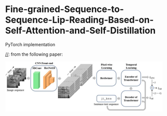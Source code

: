 # Fine-grained-Sequence-to-Sequence-Lip-Reading-Based-on-Self-Attention-and-Self-Distillation

PyTorch implementation

[//]: from the following paper:

[//]: 待补充

![模型图](https://github.com/shibo0/Fine-grained-Sequence-to-Sequence-Lip-Reading-Based-on-Self-Attention-and-Self-Distillation/blob/main/imgs/model5.jpg)
